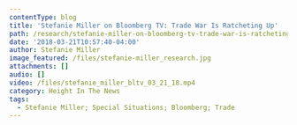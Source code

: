 ```yaml
---
contentType: blog
title: 'Stefanie Miller on Bloomberg TV: Trade War Is Ratcheting Up'
path: /research/stefanie-miller-on-bloomberg-tv-trade-war-is-ratcheting-up
date: '2018-03-21T10:57:40-04:00'
author: Stefanie Miller
image_featured: /files/stefanie-miller_research.jpg
attachments: []
audio: []
video: /files/stefanie_miller_bltv_03_21_18.mp4
category: Height In The News
tags:
  - Stefanie Miller; Special Situations; Bloomberg; Trade
---
```

